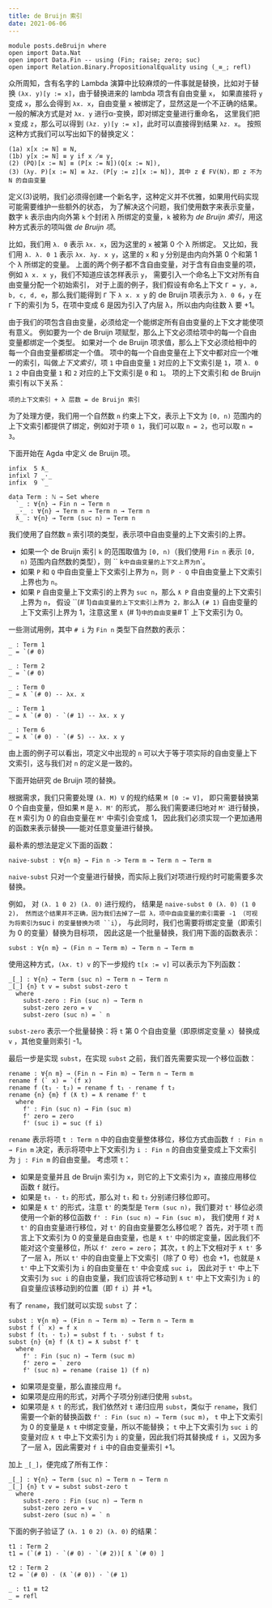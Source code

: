 ```yaml
---
title: de Bruijn 索引
date: 2021-06-06
---
```


```
module posts.deBruijn where
open import Data.Nat
open import Data.Fin -- using (Fin; raise; zero; suc)
open import Relation.Binary.PropositionalEquality using (_≡_; refl)
```

众所周知，含有名字的 Lambda 演算中比较麻烦的一件事就是替换，比如对于替换 `(λx. y)[y := x]`，由于替换进来的 lambda 项含有自由变量 `x`，
如果直接将 `y` 变成 `x`，那么会得到 `λx. x`，自由变量 `x` 被绑定了，显然这是一个不正确的结果。
一般的解决方式是对 `λx. y` 进行α-变换，即对绑定变量进行重命名，
这里我们把 `x` 变成 `z`，那么可以得到 `(λz. y)[y := x]`，此时可以直接得到结果 `λz. x`。
按照这种方式我们可以写出如下的替换定义：

    (1a) x[x := N] ≡ N,
    (1b) y[x := N] ≡ y if x ̸≡ y,
    (2) (PQ)[x := N] ≡ (P[x := N])(Q[x := N]),
    (3) (λy. P)[x := N] ≡ λz. (P[y := z][x := N]), 其中 z ∉ FV(N)，即 z 不为 N 的自由变量

定义(3)说明，我们必须得创建一个新名字，这种定义并不优雅，如果用代码实现可能需要维护一些额外的状态，
为了解决这个问题，我们使用数字来表示变量，数字 `k` 表示由内向外第 `k` 个封闭 λ 所绑定的变量，`k` 被称为 *de Bruijn 索引*，用这种方式表示的项叫做 *de Bruijn 项*。

比如，我们用 `λ. 0` 表示 `λx. x`，因为这里的 `x` 被第 0 个 λ 所绑定。
又比如，我们用 `λ. λ. 0 1` 表示 `λx. λy. x y`，这里的 `x` 和 `y` 分别是由内向外第 0 个和第 1 个 λ 所绑定的变量。
上面的两个例子都不含自由变量，对于含有自由变量的项，例如 `λ x. x y`，我们不知道应该怎样表示 `y`， 需要引入一个命名上下文对所有自由变量分配一个初始索引，
对于上面的例子，我们假设有命名上下文 `Γ = y, a, b, c, d, e`，那么我们能得到 `Γ` 下 `λ x. x y` 的 de Bruijn 项表示为 `λ. 0 6`，`y` 在 `Γ` 下的索引为 5，在项中变成 6 是因为引入了内层 λ，所以由内向往数 λ 要 +1。

由于我们的项包含自由变量，必须给定一个能绑定所有自由变量的上下文才能使项有意义。
例如要为一个 de Bruijn 项赋型，那么上下文必须给项中的每一个自由变量都绑定一个类型。
如果对一个 de Bruijn 项求值，那么上下文必须给相中的每一个自由变量都绑定一个值。
项中的每一个自由变量在上下文中都对应一个唯一的索引，叫做*上下文索引*，项 `1` 中自由变量 `1` 对应的上下文索引是 `1`，项 `λ. 0 1 2` 中自由变量 `1` 和 `2` 对应的上下文索引是 `0` 和 `1`。
项的上下文索引和 de Bruijn 索引有以下关系：

    项的上下文索引 + λ 层数 = de Bruijn 索引

为了处理方便，我们用一个自然数 `n` 约束上下文，表示上下文为 `[0, n)` 范围内的上下文索引都提供了绑定，例如对于项 `0 1`，我们可以取 `n = 2`，也可以取 `n = 3`。

下面开始在 Agda 中定义 de Bruijn 项。

```
infix  5 ƛ_
infixl 7 _·_
infix  9 `_

data Term : ℕ → Set where
  `_ : ∀{n} → Fin n → Term n
  _·_ : ∀{n} → Term n → Term n → Term n
  ƛ_ : ∀{n} → Term (suc n) → Term n
```

我们使用了自然数 `n` 索引项的类型，表示项中自由变量的上下文索引的上界。

  - 如果一个 de Bruijn 索引 `k` 的范围取值为 `[0, n)`（我们使用 `Fin n` 表示 `[0, n)` 范围内自然数的类型），则 `` k` 中自由变量的上下文上界为 `n`。
  - 如果 `P` 和 `Q` 中自由变量上下文索引上界为 `n`，则 `P · Q` 中自由变量上下文索引上界也为 `n`。
  - 如果 `P` 自由变量上下文索引的上界为 `suc n`，那么 `ƛ P` 自由变量的上下文索引上界为 `n`，
    假设 ``(# 1)` 自由变量的上下文索引上界为 2，那么 `ƛ `(# 1)` 自由变量的上下文索引上界为 1，注意这里 `ƛ `(# 1)` 中的自由变量 `# 1` 上下文索引为 0。

一些测试用例，其中 `# i` 为 `Fin n` 类型下自然数的表示：

```
_ : Term 1
_ = `(# 0)

_ : Term 2
_ = `(# 0)

_ : Term 0
_ = ƛ `(# 0) -- λx. x

_ : Term 1
_ = ƛ `(# 0) · `(# 1) -- λx. x y

_ : Term 6
_ = ƛ `(# 0) · `(# 5) -- λx. x y
```

由上面的例子可以看出，项定义中出现的 `n` 可以大于等于项实际的自由变量上下文索引，这与我们对 `n` 的定义是一致的。

下面开始研究 de Bruijn 项的替换。

根据需求，我们只需要处理 `(λ. M) V` 的规约结果 `M [0 := V]`，
即只需要替换第 0 个自由变量，但如果 `M` 是 `λ. M'` 的形式，
那么我们需要递归地对 `M'` 进行替换，在 `M` 索引为 0 的自由变量在 `M'` 中索引会变成 1，
因此我们必须实现一个更加通用的函数来表示替换——能对任意变量进行替换。

最朴素的想法是定义下面的函数：

    naive-subst : ∀{n m} → Fin n -> Term m → Term n → Term m

`naive-subst` 只对一个变量进行替换，而实际上我们对项进行规约时可能需要多次替换。

例如， 对 `(λ. 1 0 2) (λ. 0)` 进行规约，
结果是 ` naive-subst 0 (λ. 0) (1 0 2)，
然而这个结果并不正确，因为我们去掉了一层 λ，项中自由变量的索引需要 -1 （可视为将索引为 `suc i` 的变量替换为项 ``i`），
与此同时，我们也需要将绑定变量（即索引为 0 的变量）替换为目标项，
因此这是一个批量替换，我们用下面的函数表示：

    subst : ∀{n m} → (Fin n → Term m) → Term n → Term m

使用这种方式，`(λx. t) v` 的下一步规约 `t[x := v]` 可以表示为下列函数：

    _[_] : ∀{n} → Term (suc n) → Term n → Term n
    _[_] {n} t v = subst subst-zero t
      where
        subst-zero : Fin (suc n) → Term n
        subst-zero zero = v
        subst-zero (suc n) = ` n

`subst-zero` 表示一个批量替换：将 `t` 第 0 个自由变量（即原绑定变量 `x`）替换成 `v` ，其他变量则索引 -1。

最后一步是实现 `subst`，在实现 `subst` 之前，我们首先需要实现一个移位函数：

```
rename : ∀{n m} → (Fin n → Fin m) → Term n → Term m
rename f (` x) = `(f x)
rename f (t₁ · t₂) = rename f t₁ · rename f t₂
rename {n} {m} f (ƛ t) = ƛ rename f' t
  where
    f' : Fin (suc n) → Fin (suc m)
    f' zero = zero
    f' (suc i) = suc (f i)
```

`rename` 表示将项 `t : Term n` 中的自由变量整体移位，移位方式由函数 `f : Fin n → Fin m` 决定，表示将项中上下文索引为 `i : Fin n` 的自由变量变成上下文索引为 `j : Fin m` 的自由变量。
 考虑项 `t`：

  - 如果是变量并且 de Bruijn 索引为 `x`，则它的上下文索引为 `x`，直接应用移位函数 `f` 就行。
  - 如果是 `t₁ · t₂` 的形式，那么对 `t₁` 和 `t₂` 分别递归移位即可。
  - 如果是 `ƛ t'` 的形式，注意 `t'` 的类型是 `Term (suc n)`，我们要对 `t'` 移位必须使用一个新的移位函数 `f' : Fin (suc n) → Fin (suc m)`，
    我们使用 `f` 对 `ƛ t'` 的自由变量进行移位，对 `t'` 的自由变量要怎么移位呢？
    首先，对于项 `t` 而言上下文索引为 0 的变量是自由变量，也是 `ƛ t'` 中的绑定变量，因此我们不能对这个变量移位，所以 `f' zero = zero`；
    其次，`t` 的上下文相对于 `ƛ t'` 多了一层 λ，所以 `t'` 中的自由变量上下文索引（除了 0 号）也会 +1，也就是 `ƛ t'` 中上下文索引为 `i` 的自由变量在 `t'` 中会变成 `suc i`，
    因此对于 `t'` 中上下文索引为 `suc i` 的自由变量，我们应该将它移动到 `ƛ t'` 中上下文索引为 `i` 的自变量应该移动到的位置（即 `f i`）并 +1。

有了 `rename`，我们就可以实现 `subst` 了：

```
subst : ∀{n m} → (Fin n → Term m) → Term n → Term m
subst f (` x) = f x
subst f (t₁ · t₂) = subst f t₁ · subst f t₂
subst {n} {m} f (ƛ t) = ƛ subst f' t
  where
    f' : Fin (suc n) → Term (suc m)
    f' zero = ` zero
    f' (suc n) = rename (raise 1) (f n)
```

- 如果项是变量，那么直接应用 `f`。
- 如果项是应用的形式，对两个子项分别递归使用 `subst`。
- 如果项是 `ƛ t` 的形式，我们依然对 `t` 递归应用 `subst`，类似于 `rename`，我们需要一个新的替换函数 `f' : Fin (suc n) → Term (suc m)`，
  `t` 中上下文索引为 0 的变量是 `ƛ t` 中绑定变量，所以不能替换；
  `t` 中上下文索引为 `suc i` 的变量对应 `ƛ t` 中上下文索引为 `i` 的变量，因此我们将其替换成 `f i`，又因为多了一层 λ，因此需要对 `f i` 中的自由变量索引 +1。

加上 `_[_]`，便完成了所有工作：
```
_[_] : ∀{n} → Term (suc n) → Term n → Term n
_[_] {n} t v = subst subst-zero t
  where
    subst-zero : Fin (suc n) → Term n
    subst-zero zero = v
    subst-zero (suc n) = ` n
```

下面的例子验证了 `(λ. 1 0 2) (λ. 0)` 的结果：

```
t1 : Term 2
t1 = (`(# 1) · `(# 0) · `(# 2))[ ƛ `(# 0) ]

t2 : Term 2
t2 = `(# 0) · (ƛ `(# 0)) · `(# 1)

_ : t1 ≡ t2
_ = refl
```
